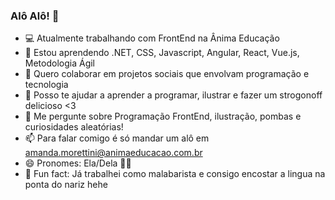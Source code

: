 ### Alô Alô! 👋

- 💻 Atualmente trabalhando com FrontEnd na Ânima Educação
- 🌱 Estou aprendendo .NET, CSS, Javascript, Angular, React, Vue.js, Metodologia Ágil
- 💜 Quero colaborar em projetos sociais que envolvam programação e tecnologia
- 🥰 Posso te ajudar a aprender a programar, ilustrar e fazer um strogonoff delicioso <3
- 💬 Me pergunte sobre Programação FrontEnd, ilustração, pombas e curiosidades aleatórias!
- 📫 Para falar comigo é só mandar um alô em amanda.morettini@animaeducacao.com.br
- 😄 Pronomes: Ela/Dela 🏳️‍🌈
- 🤹 Fun fact: Já trabalhei como malabarista e consigo encostar a lingua na ponta do nariz hehe 
